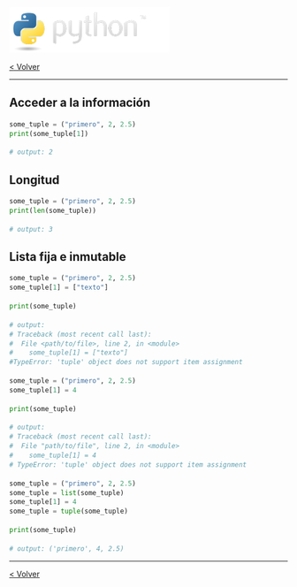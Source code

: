 <img src="../assets/img/python-logo.png" />

[< Volver](./data_types.md)

---

## Acceder a la información

```python
some_tuple = ("primero", 2, 2.5)
print(some_tuple[1])

# output: 2
```

## Longitud

```python
some_tuple = ("primero", 2, 2.5)
print(len(some_tuple))

# output: 3
```

## Lista fija e inmutable

```python
some_tuple = ("primero", 2, 2.5)
some_tuple[1] = ["texto"]

print(some_tuple)

# output:
# Traceback (most recent call last):
#  File <path/to/file>, line 2, in <module>
#    some_tuple[1] = ["texto"]
#TypeError: 'tuple' object does not support item assignment

some_tuple = ("primero", 2, 2.5)
some_tuple[1] = 4

print(some_tuple)

# output:
# Traceback (most recent call last):
#  File "path/to/file", line 2, in <module>
#    some_tuple[1] = 4
# TypeError: 'tuple' object does not support item assignment

some_tuple = ("primero", 2, 2.5)
some_tuple = list(some_tuple)
some_tuple[1] = 4
some_tuple = tuple(some_tuple)

print(some_tuple)

# output: ('primero', 4, 2.5)
```

---

[< Volver](./data_types.md)
